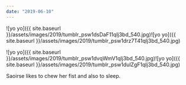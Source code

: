 ```yaml
---
date: "2019-06-10"
---
```


![yo yo]({{ site.baseurl }}/assets/images/2019/tumblr_psw1dsDaF11qlj3bd_540.jpg)![yo yo]({{ site.baseurl }}/assets/images/2019/tumblr_psw1drz7T41qlj3bd_540.jpg)

![yo yo]({{ site.baseurl }}/assets/images/2019/tumblr_psw1dvqWmV1qlj3bd_540.jpg)![yo yo]({{ site.baseurl }}/assets/images/2019/tumblr_psw1dulZgF1qlj3bd_540.jpg)

Saoirse likes to chew her fist and also to sleep.
